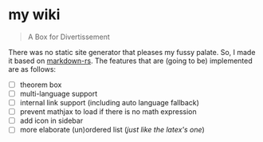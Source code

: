 # my wiki

> A Box for Divertissement

There was no static site generator that pleases my fussy palate. So, I made it based on [markdown-rs](https://github.com/wooorm/markdown-rs). The features that are (going to be) implemented are as follows:

- [ ] theorem box
- [ ] multi-language support
- [ ] internal link support (including auto language fallback)
- [ ] prevent mathjax to load if there is no math expression
- [ ] add icon in sidebar
- [ ] more elaborate (un)ordered list (*just like the latex's one*)